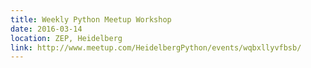 ```yaml
---
title: Weekly Python Meetup Workshop
date: 2016-03-14
location: ZEP, Heidelberg
link: http://www.meetup.com/HeidelbergPython/events/wqbxllyvfbsb/
---
```

